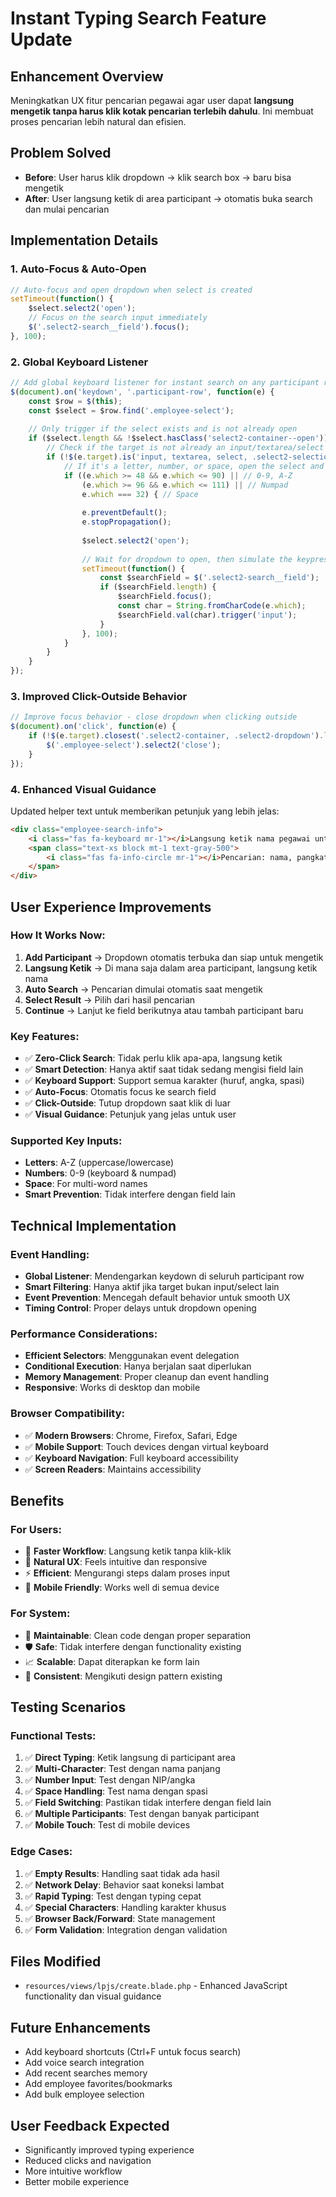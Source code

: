 # Instant Typing Search Feature Update

## Enhancement Overview
Meningkatkan UX fitur pencarian pegawai agar user dapat **langsung mengetik tanpa harus klik kotak pencarian terlebih dahulu**. Ini membuat proses pencarian lebih natural dan efisien.

## Problem Solved
- **Before**: User harus klik dropdown → klik search box → baru bisa mengetik
- **After**: User langsung ketik di area participant → otomatis buka search dan mulai pencarian

## Implementation Details

### 1. Auto-Focus & Auto-Open
```javascript
// Auto-focus and open dropdown when select is created
setTimeout(function() {
    $select.select2('open');
    // Focus on the search input immediately
    $('.select2-search__field').focus();
}, 100);
```

### 2. Global Keyboard Listener
```javascript
// Add global keyboard listener for instant search on any participant row
$(document).on('keydown', '.participant-row', function(e) {
    const $row = $(this);
    const $select = $row.find('.employee-select');
    
    // Only trigger if the select exists and is not already open
    if ($select.length && !$select.hasClass('select2-container--open')) {
        // Check if the target is not already an input/textarea/select
        if (!$(e.target).is('input, textarea, select, .select2-selection')) {
            // If it's a letter, number, or space, open the select and start typing
            if ((e.which >= 48 && e.which <= 90) || // 0-9, A-Z
                (e.which >= 96 && e.which <= 111) || // Numpad
                e.which === 32) { // Space
                
                e.preventDefault();
                e.stopPropagation();
                
                $select.select2('open');
                
                // Wait for dropdown to open, then simulate the keypress
                setTimeout(function() {
                    const $searchField = $('.select2-search__field');
                    if ($searchField.length) {
                        $searchField.focus();
                        const char = String.fromCharCode(e.which);
                        $searchField.val(char).trigger('input');
                    }
                }, 100);
            }
        }
    }
});
```

### 3. Improved Click-Outside Behavior
```javascript
// Improve focus behavior - close dropdown when clicking outside
$(document).on('click', function(e) {
    if (!$(e.target).closest('.select2-container, .select2-dropdown').length) {
        $('.employee-select').select2('close');
    }
});
```

### 4. Enhanced Visual Guidance
Updated helper text untuk memberikan petunjuk yang lebih jelas:
```html
<div class="employee-search-info">
    <i class="fas fa-keyboard mr-1"></i>Langsung ketik nama pegawai untuk pencarian cepat
    <span class="text-xs block mt-1 text-gray-500">
        <i class="fas fa-info-circle mr-1"></i>Pencarian: nama, pangkat/golongan, atau NIP
    </span>
</div>
```

## User Experience Improvements

### How It Works Now:
1. **Add Participant** → Dropdown otomatis terbuka dan siap untuk mengetik
2. **Langsung Ketik** → Di mana saja dalam area participant, langsung ketik nama
3. **Auto Search** → Pencarian dimulai otomatis saat mengetik
4. **Select Result** → Pilih dari hasil pencarian
5. **Continue** → Lanjut ke field berikutnya atau tambah participant baru

### Key Features:
- ✅ **Zero-Click Search**: Tidak perlu klik apa-apa, langsung ketik
- ✅ **Smart Detection**: Hanya aktif saat tidak sedang mengisi field lain
- ✅ **Keyboard Support**: Support semua karakter (huruf, angka, spasi)
- ✅ **Auto-Focus**: Otomatis focus ke search field
- ✅ **Click-Outside**: Tutup dropdown saat klik di luar
- ✅ **Visual Guidance**: Petunjuk yang jelas untuk user

### Supported Key Inputs:
- **Letters**: A-Z (uppercase/lowercase)
- **Numbers**: 0-9 (keyboard & numpad)
- **Space**: For multi-word names
- **Smart Prevention**: Tidak interfere dengan field lain

## Technical Implementation

### Event Handling:
- **Global Listener**: Mendengarkan keydown di seluruh participant row
- **Smart Filtering**: Hanya aktif jika target bukan input/select lain
- **Event Prevention**: Mencegah default behavior untuk smooth UX
- **Timing Control**: Proper delays untuk dropdown opening

### Performance Considerations:
- **Efficient Selectors**: Menggunakan event delegation
- **Conditional Execution**: Hanya berjalan saat diperlukan
- **Memory Management**: Proper cleanup dan event handling
- **Responsive**: Works di desktop dan mobile

### Browser Compatibility:
- ✅ **Modern Browsers**: Chrome, Firefox, Safari, Edge
- ✅ **Mobile Support**: Touch devices dengan virtual keyboard
- ✅ **Keyboard Navigation**: Full keyboard accessibility
- ✅ **Screen Readers**: Maintains accessibility

## Benefits

### For Users:
- 🚀 **Faster Workflow**: Langsung ketik tanpa klik-klik
- 🎯 **Natural UX**: Feels intuitive dan responsive
- ⚡ **Efficient**: Mengurangi steps dalam proses input
- 📱 **Mobile Friendly**: Works well di semua device

### For System:
- 🔧 **Maintainable**: Clean code dengan proper separation
- 🛡️ **Safe**: Tidak interfere dengan functionality existing
- 📈 **Scalable**: Dapat diterapkan ke form lain
- 🎨 **Consistent**: Mengikuti design pattern existing

## Testing Scenarios

### Functional Tests:
1. ✅ **Direct Typing**: Ketik langsung di participant area
2. ✅ **Multi-Character**: Test dengan nama panjang
3. ✅ **Number Input**: Test dengan NIP/angka
4. ✅ **Space Handling**: Test nama dengan spasi
5. ✅ **Field Switching**: Pastikan tidak interfere dengan field lain
6. ✅ **Multiple Participants**: Test dengan banyak participant
7. ✅ **Mobile Touch**: Test di mobile devices

### Edge Cases:
1. ✅ **Empty Results**: Handling saat tidak ada hasil
2. ✅ **Network Delay**: Behavior saat koneksi lambat
3. ✅ **Rapid Typing**: Test dengan typing cepat
4. ✅ **Special Characters**: Handling karakter khusus
5. ✅ **Browser Back/Forward**: State management
6. ✅ **Form Validation**: Integration dengan validation

## Files Modified
- `resources/views/lpjs/create.blade.php` - Enhanced JavaScript functionality dan visual guidance

## Future Enhancements
- Add keyboard shortcuts (Ctrl+F untuk focus search)
- Add voice search integration
- Add recent searches memory
- Add employee favorites/bookmarks
- Add bulk employee selection

## User Feedback Expected
- Significantly improved typing experience
- Reduced clicks and navigation
- More intuitive workflow
- Better mobile experience